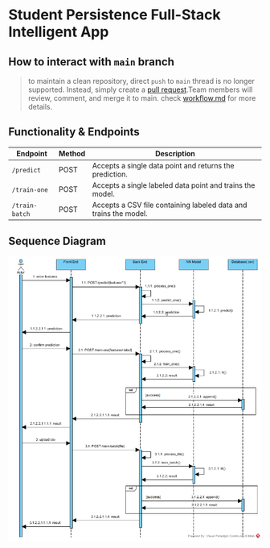 # Student Persistence Full-Stack Intelligent App

## How to interact with `main` branch

> to maintain a clean repository, direct `push` to `main` thread is no longer supported. Instead, simply create a [pull request](https://github.com/Dongli99/ml-nn-studentpersistence/pulls).Team members will review, comment, and merge it to main. check [workflow.md](./docs/workflow.md) for more details.

## Functionality & Endpoints

| Endpoint      | Method | Description                                           |
|---------------|--------|-------------------------------------------------------|
| `/predict`    | POST   | Accepts a single data point and returns the prediction. |
| `/train-one`  | POST   | Accepts a single labeled data point and trains the model. |
| `/train-batch`| POST   | Accepts a CSV file containing labeled data and trains the model. |

## Sequence Diagram

![alt Sequence Diagram](/docs/images/sequence.png)
